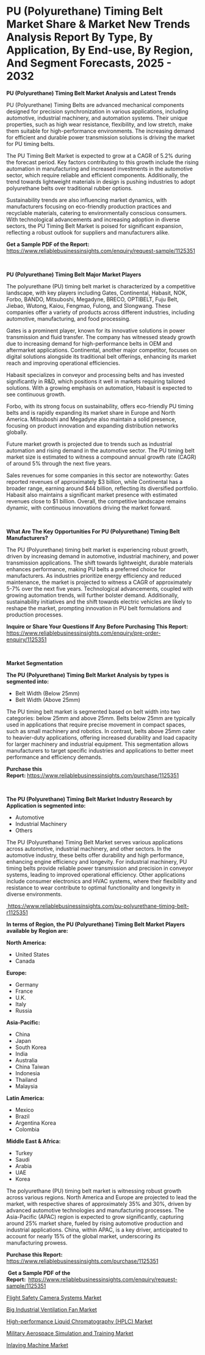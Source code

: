 <p><h1>PU (Polyurethane) Timing Belt Market Share & Market New Trends Analysis Report By Type, By Application, By End-use, By Region, And Segment Forecasts, 2025 - 2032</h1></p><p><strong>PU (Polyurethane) Timing Belt Market Analysis and Latest Trends</strong></p>
<p><p>PU (Polyurethane) Timing Belts are advanced mechanical components designed for precision synchronization in various applications, including automotive, industrial machinery, and automation systems. Their unique properties, such as high wear resistance, flexibility, and low stretch, make them suitable for high-performance environments. The increasing demand for efficient and durable power transmission solutions is driving the market for PU timing belts.</p><p>The PU Timing Belt Market is expected to grow at a CAGR of 5.2% during the forecast period. Key factors contributing to this growth include the rising automation in manufacturing and increased investments in the automotive sector, which require reliable and efficient components. Additionally, the trend towards lightweight materials in design is pushing industries to adopt polyurethane belts over traditional rubber options. </p><p>Sustainability trends are also influencing market dynamics, with manufacturers focusing on eco-friendly production practices and recyclable materials, catering to environmentally conscious consumers. With technological advancements and increasing adoption in diverse sectors, the PU Timing Belt Market is poised for significant expansion, reflecting a robust outlook for suppliers and manufacturers alike.</p></p>
<p><strong>Get a Sample PDF of the Report:&nbsp;</strong> <a href="https://www.reliablebusinessinsights.com/enquiry/request-sample/1125351?utm_campaign=950&utm_medium=2&utm_source=Github&utm_content=ia&utm_term=02032025&utm_id=pu-polyurethane-timing-belt">https://www.reliablebusinessinsights.com/enquiry/request-sample/1125351</a></p>
<p>&nbsp;</p>
<p><strong>PU (Polyurethane) Timing Belt Major Market Players</strong></p>
<p><p>The polyurethane (PU) timing belt market is characterized by a competitive landscape, with key players including Gates, Continental, Habasit, NOK, Forbo, BANDO, Mitsuboshi, Megadyne, BRECO, OPTIBELT, Fuju Belt, Jiebao, Wutong, Kaiou, Fengmao, Fulong, and Slongwang. These companies offer a variety of products across different industries, including automotive, manufacturing, and food processing.</p><p>Gates is a prominent player, known for its innovative solutions in power transmission and fluid transfer. The company has witnessed steady growth due to increasing demand for high-performance belts in OEM and aftermarket applications. Continental, another major competitor, focuses on digital solutions alongside its traditional belt offerings, enhancing its market reach and improving operational efficiencies.</p><p>Habasit specializes in conveyor and processing belts and has invested significantly in R&D, which positions it well in markets requiring tailored solutions. With a growing emphasis on automation, Habasit is expected to see continuous growth.</p><p>Forbo, with its strong focus on sustainability, offers eco-friendly PU timing belts and is rapidly expanding its market share in Europe and North America. Mitsuboshi and Megadyne also maintain a solid presence, focusing on product innovation and expanding distribution networks globally.</p><p>Future market growth is projected due to trends such as industrial automation and rising demand in the automotive sector. The PU timing belt market size is estimated to witness a compound annual growth rate (CAGR) of around 5% through the next five years. </p><p>Sales revenues for some companies in this sector are noteworthy: Gates reported revenues of approximately $3 billion, while Continental has a broader range, earning around $44 billion, reflecting its diversified portfolio. Habasit also maintains a significant market presence with estimated revenues close to $1 billion. Overall, the competitive landscape remains dynamic, with continuous innovations driving the market forward.</p></p>
<p>&nbsp;</p>
<p><strong>What Are The Key Opportunities For PU (Polyurethane) Timing Belt Manufacturers?</strong></p>
<p><p>The PU (Polyurethane) timing belt market is experiencing robust growth, driven by increasing demand in automotive, industrial machinery, and power transmission applications. The shift towards lightweight, durable materials enhances performance, making PU belts a preferred choice for manufacturers. As industries prioritize energy efficiency and reduced maintenance, the market is projected to witness a CAGR of approximately 5-7% over the next five years. Technological advancements, coupled with growing automation trends, will further bolster demand. Additionally, sustainability initiatives and the shift towards electric vehicles are likely to reshape the market, prompting innovation in PU belt formulations and production processes.</p></p>
<p><strong>Inquire or Share Your Questions If Any Before Purchasing This Report:</strong> <a href="https://www.reliablebusinessinsights.com/enquiry/pre-order-enquiry/1125351?utm_campaign=950&utm_medium=2&utm_source=Github&utm_content=ia&utm_term=02032025&utm_id=pu-polyurethane-timing-belt">https://www.reliablebusinessinsights.com/enquiry/pre-order-enquiry/1125351</a></p>
<p>&nbsp;</p>
<p><strong>Market Segmentation</strong></p>
<p><strong>The PU (Polyurethane) Timing Belt Market Analysis by types is segmented into:</strong></p>
<p><ul><li>Belt Width (Below 25mm)</li><li>Belt Width (Above 25mm)</li></ul></p>
<p><p>The PU timing belt market is segmented based on belt width into two categories: below 25mm and above 25mm. Belts below 25mm are typically used in applications that require precise movement in compact spaces, such as small machinery and robotics. In contrast, belts above 25mm cater to heavier-duty applications, offering increased durability and load capacity for larger machinery and industrial equipment. This segmentation allows manufacturers to target specific industries and applications to better meet performance and efficiency demands.</p></p>
<p><strong>Purchase this Report:&nbsp;</strong><a href="https://www.reliablebusinessinsights.com/purchase/1125351?utm_campaign=950&utm_medium=2&utm_source=Github&utm_content=ia&utm_term=02032025&utm_id=pu-polyurethane-timing-belt">https://www.reliablebusinessinsights.com/purchase/1125351</a></p>
<p>&nbsp;</p>
<p><strong>The PU (Polyurethane) Timing Belt Market Industry Research by Application is segmented into:</strong></p>
<p><ul><li>Automotive</li><li>Industrial Machinery</li><li>Others</li></ul></p>
<p><p>The PU (Polyurethane) Timing Belt Market serves various applications across automotive, industrial machinery, and other sectors. In the automotive industry, these belts offer durability and high performance, enhancing engine efficiency and longevity. For industrial machinery, PU timing belts provide reliable power transmission and precision in conveyor systems, leading to improved operational efficiency. Other applications include consumer electronics and HVAC systems, where their flexibility and resistance to wear contribute to optimal functionality and longevity in diverse environments.</p></p>
<p><a href="https://www.reliablebusinessinsights.com/pu-polyurethane-timing-belt-r1125351?utm_campaign=950&utm_medium=2&utm_source=Github&utm_content=ia&utm_term=02032025&utm_id=pu-polyurethane-timing-belt">&nbsp;https://www.reliablebusinessinsights.com/pu-polyurethane-timing-belt-r1125351</a></p>
<p><strong>In terms of Region, the PU (Polyurethane) Timing Belt Market Players available by Region are:</strong></p>
<p>
    <p> <strong> North America: </strong>
        <ul>
            <li>United States</li>
            <li>Canada</li>
        </ul>
        </p> 
    <p> <strong> Europe: </strong>
        <ul>
            <li>Germany</li>
            <li>France</li>
            <li>U.K.</li>
            <li>Italy</li>
            <li>Russia</li>
        </ul>
        </p> 
    <p> <strong> Asia-Pacific: </strong>
        <ul>
            <li>China</li>
            <li>Japan</li>
            <li>South Korea</li>
            <li>India</li>
            <li>Australia</li>
            <li>China Taiwan</li>
            <li>Indonesia</li>
            <li>Thailand</li>
            <li>Malaysia</li>
        </ul>
        </p> 
    <p> <strong> Latin America: </strong>
        <ul>
            <li>Mexico</li>
            <li>Brazil</li>
            <li>Argentina Korea</li>
            <li>Colombia</li>
        </ul>
        </p> 
    <p> <strong> Middle East & Africa: </strong>
        <ul>
            <li>Turkey</li>
            <li>Saudi</li>
            <li>Arabia</li>
            <li>UAE</li>
            <li>Korea</li>
        </ul>
    </p>
    </p>
<p><p>The polyurethane (PU) timing belt market is witnessing robust growth across various regions. North America and Europe are projected to lead the market, with respective shares of approximately 35% and 30%, driven by advanced automotive technologies and manufacturing processes. The Asia-Pacific (APAC) region is expected to grow significantly, capturing around 25% market share, fueled by rising automotive production and industrial applications. China, within APAC, is a key driver, anticipated to account for nearly 15% of the global market, underscoring its manufacturing prowess.</p></p>
<p><strong>Purchase this Report: </strong><a href="https://www.reliablebusinessinsights.com/purchase/1125351?utm_campaign=950&utm_medium=2&utm_source=Github&utm_content=ia&utm_term=02032025&utm_id=pu-polyurethane-timing-belt">https://www.reliablebusinessinsights.com/purchase/1125351</a></p>
<p>&nbsp;<strong>Get a Sample PDF of the Report:&nbsp;&nbsp;</strong><a href="https://www.reliablebusinessinsights.com/enquiry/request-sample/1125351?utm_campaign=950&utm_medium=2&utm_source=Github&utm_content=ia&utm_term=02032025&utm_id=pu-polyurethane-timing-belt">https://www.reliablebusinessinsights.com/enquiry/request-sample/1125351</a></p>
<p><strong></strong></p>
<p><p><a href="https://github.com/ridchycarlas/Market-Research-Report-List-1/blob/main/flight-safety-camera-systems-market.md?utm_campaign=950&utm_medium=2&utm_source=Github&utm_content=ia&utm_term=02032025&utm_id=pu-polyurethane-timing-belt">Flight Safety Camera Systems Market</a></p><p><a href="https://github.com/fabinbuddygc/Market-Research-Report-List-1/blob/main/big-industrial-ventilation-fan-market.md?utm_campaign=950&utm_medium=2&utm_source=Github&utm_content=ia&utm_term=02032025&utm_id=pu-polyurethane-timing-belt">Big Industrial Ventilation Fan Market</a></p><p><a href="https://github.com/yoshih12/Market-Research-Report-List-4/blob/main/high-performance-liquid-chromatography-hplc-market.md?utm_campaign=950&utm_medium=2&utm_source=Github&utm_content=ia&utm_term=02032025&utm_id=pu-polyurethane-timing-belt">High-performance Liquid Chromatography (HPLC) Market</a></p><p><a href="https://github.com/stohllaackdw/Market-Research-Report-List-1/blob/main/military-aerospace-simulation-and-training-market.md?utm_campaign=950&utm_medium=2&utm_source=Github&utm_content=ia&utm_term=02032025&utm_id=pu-polyurethane-timing-belt">Military Aerospace Simulation and Training Market</a></p><p><a href="https://github.com/ryanbell8967/Market-Research-Report-List-1/blob/main/inlaying-machine-market.md?utm_campaign=950&utm_medium=2&utm_source=Github&utm_content=ia&utm_term=02032025&utm_id=pu-polyurethane-timing-belt">Inlaying Machine Market</a></p></p>